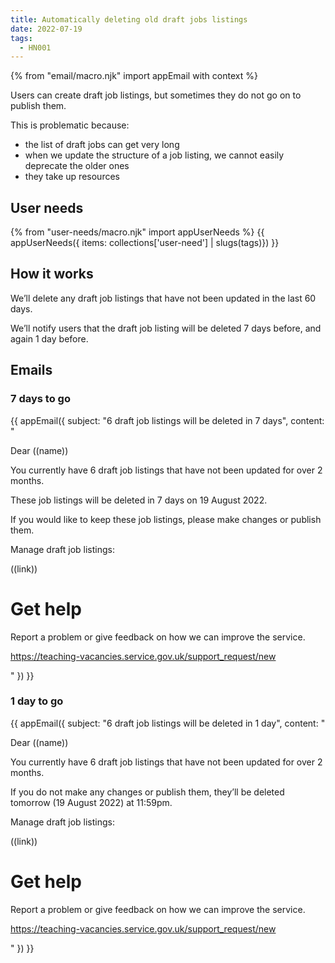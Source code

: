 ```yaml
---
title: Automatically deleting old draft jobs listings
date: 2022-07-19
tags:
  - HN001
---
```


{% from "email/macro.njk" import appEmail with context %}

Users can create draft job listings, but sometimes they do not go on to publish them.

This is problematic because:

- the list of draft jobs can get very long
- when we update the structure of a job listing, we cannot easily deprecate the older ones
- they take up resources

## User needs

{% from "user-needs/macro.njk" import appUserNeeds %}
{{ appUserNeeds({ items: collections['user-need'] | slugs(tags)}) }}

## How it works

We’ll delete any draft job listings that have not been updated in the last 60 days.

We’ll notify users that the draft job listing will be deleted 7 days before, and again 1 day before.

## Emails

### 7 days to go

{{ appEmail({
  subject: "6 draft job listings will be deleted in 7 days",
  content: "

Dear ((name))

You currently have 6 draft job listings that have not been updated for over 2 months.

These job listings will be deleted in 7 days on 19 August 2022.

If you would like to keep these job listings, please make changes or publish them.

Manage draft job listings:

((link))

# Get help

Report a problem or give feedback on how we can improve the service.

https://teaching-vacancies.service.gov.uk/support_request/new

  "
}) }}

### 1 day to go

{{ appEmail({
  subject: "6 draft job listings will be deleted in 1 day",
  content: "

Dear ((name))

You currently have 6 draft job listings that have not been updated for over 2 months.

If you do not make any changes or publish them, they’ll be deleted tomorrow (19 August 2022) at 11:59pm.

Manage draft job listings:

((link))

# Get help

Report a problem or give feedback on how we can improve the service.

https://teaching-vacancies.service.gov.uk/support_request/new

  "
}) }}
